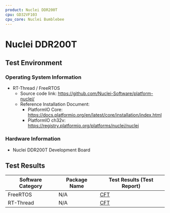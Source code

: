 ```yaml
---
product: Nuclei DDR200T
cpu: GD32VF103
cpu_core: Nuclei Bumblebee
---
```


# Nuclei DDR200T

## Test Environment

### Operating System Information

- RT-Thread / FreeRTOS
    - Source code link: https://github.com/Nuclei-Software/platform-nuclei/
    - Reference Installation Document:
        - PlatformIO Core: https://docs.platformio.org/en/latest/core/installation/index.html
        - PlatformIO ch32v: https://registry.platformio.org/platforms/nuclei/nuclei


### Hardware Information

- Nuclei DDR200T Development Board

## Test Results

| Software Category | Package Name | Test Results (Test Report)   |
|-------------------|--------------|------------------------------|
| FreeRTOS          | N/A          | [CFT][FreeRTOS]              |
| RT-Thread         | N/A          | [CFT][RTThread]              |

[FreeRTOS]: ./FreeRTOS/README.md
[RTThread]: ./RT-Thread/README.md
